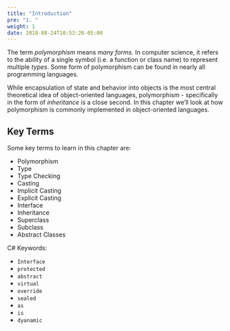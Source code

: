 ```yaml
---
title: "Introduction"
pre: "1. "
weight: 1
date: 2018-08-24T10:53:26-05:00
---
```

The term *polymorphism* means *many forms.*  In computer science, it refers to the ability of a single symbol (i.e. a function or class name) to represent multiple *types*.  Some form of polymorphism can be found in nearly all programming languages. 

While encapsulation of state and behavior into objects is the most central theoretical idea of object-oriented languages, polymorphism - specifically in the form of _inheritance_ is a close second.  In this chapter we’ll look at how polymorphism is commonly implemented in object-oriented languages.

## Key Terms

Some key terms to learn in this chapter are:
* Polymorphism
* Type
* Type Checking
* Casting
* Implicit Casting
* Explicit Casting
* Interface
* Inheritance
* Superclass
* Subclass
* Abstract Classes

C# Keywords:
* `Interface`
* `protected`
* `abstract`
* `virtual`
* `override`
* `sealed` 
* `as`
* `is`
* `dyanamic` 

